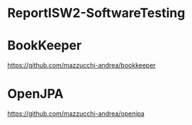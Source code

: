 # ReportISW2-SoftwareTesting

# BookKeeper
https://github.com/mazzucchi-andrea/bookkeeper

# OpenJPA
https://github.com/mazzucchi-andrea/openjpa
